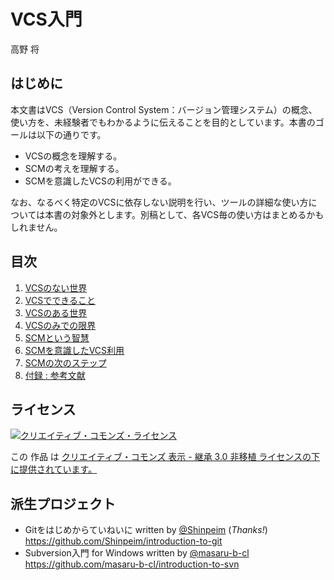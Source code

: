 # VCS入門

高野 将

## はじめに

本文書はVCS（Version Control System：バージョン管理システム）の概念、使い方を、未経験者でもわかるように伝えることを目的としています。本書のゴールは以下の通りです。

- VCSの概念を理解する。
- SCMの考えを理解する。
- SCMを意識したVCSの利用ができる。

なお、なるべく特定のVCSに依存しない説明を行い、ツールの詳細な使い方については本書の対象外とします。別稿として、各VCS毎の使い方はまとめるかもしれません。

## 目次

1. [VCSのない世界](1.world-without-vcs.md "VCSのない世界")
1. [VCSでできること](2.power-of-vcs.md "VCSでできること")
1. [VCSのある世界](3.world-with-vcs.md "VCSのある世界")
1. [VCSのみでの限界](4.end-of-world-with-only-vcs.md "VCSのみでの限界")
1. [SCMという智慧](5.wisdom-of-scm.md "SCMという智慧")
1. [SCMを意識したVCS利用](6.dance-with-scm.md "SCMを意識したVCS利用")
1. [SCMの次のステップ](7.road-to-scm.md "SCMの次のステップ")
1. [付録 : 参考文献](A.reference.md "付録 : 参考文献")

## ライセンス
<a rel="license" href="http://creativecommons.org/licenses/by-sa/3.0/deed.ja"><img alt="クリエイティブ・コモンズ・ライセンス" style="border-width:0" src="http://i.creativecommons.org/l/by-sa/3.0/88x31.png" /></a>

この 作品 は <a rel="license" href="http://creativecommons.org/licenses/by-sa/3.0/deed.ja">クリエイティブ・コモンズ 表示 - 継承 3.0 非移植 ライセンスの下に提供されています。</a>

## 派生プロジェクト
- Gitをはじめからていねいに written by [@Shinpeim](https://github.com/Shinpeim) (*Thanks!*)  
  https://github.com/Shinpeim/introduction-to-git
- Subversion入門 for Windows written by [@masaru-b-cl](https://github.com/masaru-b-cl)  
  https://github.com/masaru-b-cl/introduction-to-svn

